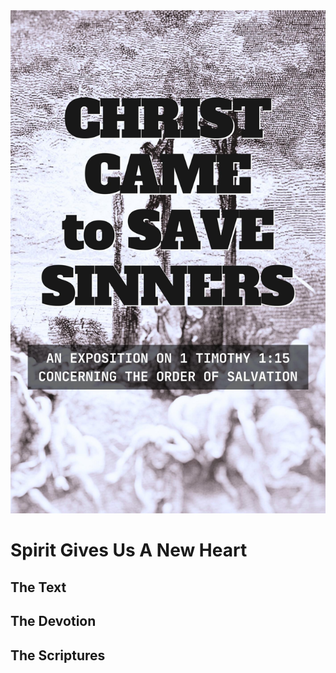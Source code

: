<img class="intro-right" src="book-ccss-3.jpg">

# Spirit Gives Us A New Heart

## The Text

## The Devotion

## The Scriptures
